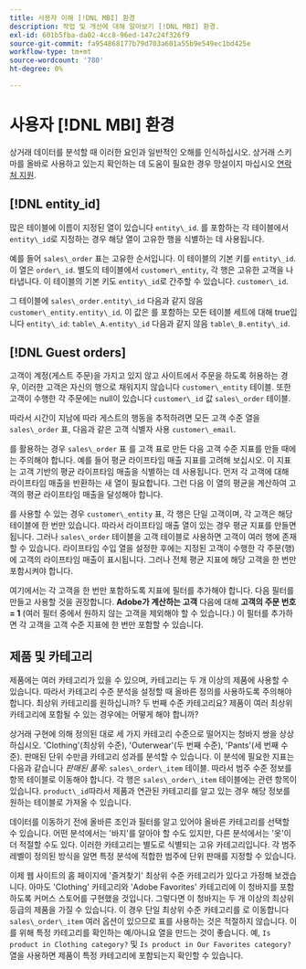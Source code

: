 ```yaml
---
title: 사용자 이해 [!DNL MBI] 환경
description: 작업 및 개선에 대해 알아보기 [!DNL MBI] 환경.
exl-id: 601b5fba-da02-4cc8-96ed-147c24f326f9
source-git-commit: fa954868177b79d703a601a55b9e549ec1bd425e
workflow-type: tm+mt
source-wordcount: '780'
ht-degree: 0%

---
```


# 사용자 [!DNL MBI] 환경

상거래 데이터를 분석할 때 이러한 요인과 일반적인 오해를 인식하십시오. 상거래 스키마를 올바로 사용하고 있는지 확인하는 데 도움이 필요한 경우 망설이지 마십시오 [연락처 지원](https://experienceleague.adobe.com/docs/commerce-knowledge-base/kb/troubleshooting/miscellaneous/mbi-service-policies.html?lang=en).

## [!DNL entity\_id]

많은 테이블에 이름이 지정된 열이 있습니다 `entity\_id`. 를 포함하는 각 테이블에서 `entity\_id`로 지정하는 경우 해당 열이 고유한 행을 식별하는 데 사용됩니다.

예를 들어 `sales\_order` 표는 고유한 순서입니다. 이 테이블의 기본 키를 `entity\_id`. 이 열은 `order\_id`. 별도의 테이블에서 `customer\_entity`, 각 행은 고유한 고객을 나타냅니다. 이 테이블의 기본 키도 `entity\_id`로 간주할 수 있습니다. `customer\_id`.

그 테이블에 `sales\_order.entity\_id` 다음과 같지 않음 `customer\_entity.entity\_id`. 이 값은 를 포함하는 모든 테이블 세트에 대해 true입니다 `entity\_id`: `table\_A.entity\_id` 다음과 같지 않음 `table\_B.entity\_id`.

## [!DNL Guest orders]

고객이 계정(게스트 주문)을 가지고 있지 않고 사이트에서 주문을 하도록 허용하는 경우, 이러한 고객은 자신의 행으로 채워지지 않습니다 `customer\_entity` 테이블. 또한 고객이 수행한 각 주문에는 null이 있습니다 `customer\_id` 값 `sales\_order` 테이블.

따라서 시간이 지남에 따라 게스트의 행동을 추적하려면 모든 고객 수준 열을 `sales\_order` 표, 다음과 같은 고객 식별자 사용 `customer\_email`.

를 활용하는 경우 `sales\_order` 표 를 고객 표로 만든 다음 고객 수준 지표를 만들 때에는 주의해야 합니다. 예를 들어 평균 라이프타임 매출 지표를 고려해 보십시오. 이 지표는 고객 기반의 평균 라이프타임 매출을 식별하는 데 사용됩니다. 먼저 각 고객에 대해 라이프타임 매출을 반환하는 새 열이 필요합니다. 그런 다음 이 열의 평균을 계산하여 고객의 평균 라이프타임 매출을 달성해야 합니다.

를 사용할 수 있는 경우 `customer\_entity` 표, 각 행은 단일 고객이며, 각 고객은 해당 테이블에 한 번만 있습니다. 따라서 라이프타임 매출 열이 있는 경우 평균 지표를 만들면 됩니다. 그러나 `sales\_order` 테이블을 고객 테이블로 사용하면 고객이 여러 행에 존재할 수 있습니다. 라이프타임 수입 열을 설정한 후에는 지정된 고객이 수행한 각 주문(행)에 고객의 라이프타임 매출이 표시됩니다. 그러나 전체 평균 지표에 해당 고객을 한 번만 포함시켜야 합니다.

여기에서는 각 고객을 한 번만 포함하도록 지표에 필터를 추가해야 합니다. 다음 필터를 만들고 사용할 것을 권장합니다. **Adobe가 계산하는 고객** 다음에 대해 **고객의 주문 번호 = 1** (여러 필터 중에서 원하지 않는 고객을 제외해야 할 수 있습니다.) 이 필터를 추가하면 각 고객을 고객 수준 지표에 한 번만 포함할 수 있습니다.

## 제품 및 카테고리

제품에는 여러 카테고리가 있을 수 있으며, 카테고리는 두 개 이상의 제품에 사용할 수 있습니다. 따라서 카테고리 수준 분석을 설정할 때 올바른 정의를 사용하도록 주의해야 합니다. 최상위 카테고리를 원하십니까? 두 번째 수준 카테고리요? 제품이 여러 최상위 카테고리에 포함될 수 있는 경우에는 어떻게 해야 합니까?

상거래 구현에 의해 정의된 대로 세 가지 카테고리 수준으로 떨어지는 청바지 쌍을 상상하십시오. &#39;Clothing&#39;(최상위 수준), &#39;Outerwear&#39;(두 번째 수준), &#39;Pants&#39;(세 번째 수준). 판매된 단위 수만큼 카테고리 성과를 분석할 수 있습니다. 이 분석에 필요한 지표는 다음과 같습니다 _판매된 품목_: `sales\_order\_item` 테이블. 따라서 범주 수준 정보를 항목 테이블로 이동해야 합니다. 각 행은 `sales\_order\_item` 테이블에는 관련 항목이 있습니다. `product\_id`따라서 제품과 연관된 카테고리를 알고 있는 경우 해당 정보를 원하는 테이블로 가져올 수 있습니다.

데이터를 이동하기 전에 올바른 조인과 필터를 알고 있어야 올바른 카테고리를 선택할 수 있습니다. 어떤 분석에서는 &#39;바지&#39;를 알아야 할 수도 있지만, 다른 분석에서는 &#39;옷&#39;이 더 적절할 수도 있다. 이러한 카테고리는 별도로 식별되는 고유 카테고리입니다. 각 범주 레벨이 정의된 방식을 알면 특정 분석에 적합한 범주에 단위 판매를 지정할 수 있습니다.

이제 웹 사이트의 홈 페이지에 &#39;즐겨찾기&#39; 최상위 수준 카테고리가 있다고 가정해 보겠습니다. 아마도 &#39;Clothing&#39; 카테고리와 &#39;Adobe Favorites&#39; 카테고리에 이 청바지를 포함하도록 커머스 스토어를 구현했을 것입니다. 그렇다면 이 청바지는 두 개 이상의 최상위 등급의 제품을 가질 수 있습니다. 이 경우 단일 최상위 수준 카테고리를 로 이동합니다 `sales\_order\_item` 여러 옵션이 있으므로 표를 사용하는 것은 적절하지 않습니다. 이를 위해 특정 카테고리를 확인하는 예/아니요 열을 만드는 것이 좋습니다. 예, `Is product in Clothing category?` 및 `Is product in Our Favorites category?` 열을 사용하면 제품이 특정 카테고리에 포함되는지 확인할 수 있습니다.
